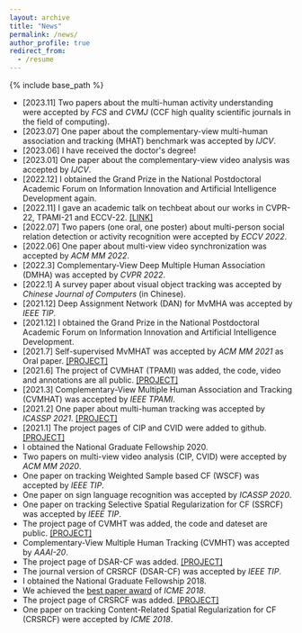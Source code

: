 ```yaml
---
layout: archive
title: "News"
permalink: /news/
author_profile: true
redirect_from:
  - /resume
---
```


{% include base_path %}
* [2023.11] Two papers about the multi-human activity understanding were accepted by _FCS_ and _CVMJ_ (CCF high quality scientific journals in the field of computing).
* [2023.07] One paper about the complementary-view multi-human association and tracking (MHAT) benchmark was accepted by _IJCV_.
* [2023.06] I have received the doctor's degree! 
* [2023.01] One paper about the complementary-view video analysis was accepted by _IJCV_.
* [2022.12] I obtained the Grand Prize in the National Postdoctoral Academic Forum on Information Innovation and Artificial Intelligence Development again.
* [2022.11] I gave an academic talk on techbeat about our works in CVPR-22, TPAMI-21 and ECCV-22. [[LINK]](https://www.techbeat.net/talk-info?id=730)
* [2022.07] Two papers (one oral, one poster) about multi-person social relation detection or activity recognition were accepted by _ECCV 2022_.
* [2022.06] One paper about multi-view video synchronization was accepted by _ACM MM 2022_.
* [2022.3] Complementary-View Deep Multiple Human Association (DMHA) was accepted by _CVPR 2022_.
* [2022.1] A survey paper about visual object tracking was accepted by _Chinese Journal of Computers_ (in Chinese).
* [2021.12] Deep Assignment Network (DAN) for MvMHA was accepted by _IEEE TIP_.
* [2021.12] I obtained the Grand Prize in the National Postdoctoral Academic Forum on Information Innovation and Artificial Intelligence Development.
* [2021.7] Self-supervised MvMHAT was accepted by _ACM MM 2021_ as Oral paper. [[PROJECT]](https://github.com/realgump/MvMHAT)
* [2021.6] The project of CVMHAT (TPAMI) was added, the code, video and annotations are all public. [[PROJECT]](https://github.com/RuizeHan/CVMHAT)
* [2021.3] Complementary-View Multiple Human Association and Tracking (CVMHAT) was accepted by _IEEE TPAMI_.
* [2021.2] One paper about multi-human tracking was accepted by _ICASSP 2021_. [[PROJECT]](https://github.com/github19970909/NSMHT)
* [2021.1] The project pages of CIP and CVID were added to github. [[PROJECT]](https://github.com/RuizeHan)
* I obtained the National Graduate Fellowship 2020.
* Two papers on multi-view video analysis (CIP, CVID) were accepted by _ACM MM 2020_.
* One paper on tracking Weighted Sample based CF (WSCF) was accepted by _IEEE TIP_.
* One paper on sign language recognition was accepted by _ICASSP 2020_.
* One paper on tracking Selective Spatial Regularization for CF (SSRCF) was accepted by _IEEE TIP_.
* The project page of CVMHT was added, the code and dateset are public. [[PROJECT]](https://github.com/RuizeHan/CVMHT)
* Complementary-View Multiple Human Tracking (CVMHT) was accepted by _AAAI-20_.
* The project page of DSAR-CF was added. [[PROJECT]](https://github.com/RuizeHan/DSAR-CF)
* The journal version of CRSRCF (DSAR-CF) was accepted by _IEEE TIP_.
* I obtained the National Graduate Fellowship 2018.
* We achieved the [best paper award](http://www.icme2018.org/conf_awards) of _ICME 2018_.
* The project page of CRSRCF was added. [[PROJECT]](https://github.com/RuizeHan/CRSRCF)
* One paper on tracking Content-Related Spatial Regularization for CF (CRSRCF) were accepted by _ICME 2018_.


